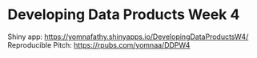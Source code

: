 # Developing Data Products Week 4

Shiny app: <https://yomnafathy.shinyapps.io/DevelopingDataProductsW4/>  
Reproducible Pitch: <https://rpubs.com/yomnaa/DDPW4>
